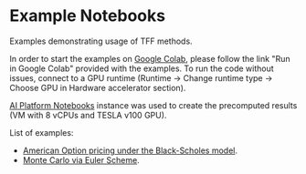 # Example Notebooks

Examples demonstrating usage of TFF methods.


In order to start the examples on [Google Colab](https://colab.research.google.com), please follow the link "Run in Google Colab" provided with the examples. To run the code without
issues, connect to a GPU runtime (Runtime -> Change runtime type -> Choose
GPU in Hardware accelerator section).

[AI Platform Notebooks](https://cloud.google.com/ai-platform-notebooks/) instance
was used to create the precomputed results (VM with 8 vCPUs and TESLA v100 GPU).

List of examples:

  *   [American Option pricing under the Black-Scholes model](https://colab.research.google.com/github/google/tf-quant-finance/blob/master/tf_quant_finance/examples/jupyter_notebooks/American_Option_Black_Scholes.ipynb).
  *   [Monte Carlo via Euler Scheme](https://colab.research.google.com/github/google/tf-quant-finance/blob/master/tf_quant_finance/examples/jupyter_notebooks/Monte_Carlo_Euler_Scheme.ipynb).

